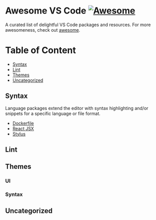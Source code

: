 # Awesome VS Code [![Awesome](https://cdn.rawgit.com/sindresorhus/awesome/d7305f38d29fed78fa85652e3a63e154dd8e8829/media/badge.svg)](https://github.com/sindresorhus/awesome)

A curated list of delightful VS Code packages and resources. For more awesomeness, check out [awesome](https://github.com/sindresorhus/awesome).

# Table of Content

- [Syntax](#syntax)
- [Lint](#lint)
- [Themes](#themes)
- [Uncategorized](#uncategorized)

## Syntax

Language packages extend the editor with syntax highlighting and/or snippets for a specific language or file format.

- [Dockerfile](https://marketplace.visualstudio.com/items?itemName=PeterJausovec.vscode-docker)
- [React JSX](https://marketplace.visualstudio.com/items?itemName=TwentyChung.jsx)
- [Stylus](https://marketplace.visualstudio.com/items?itemName=buzinas.stylus)

## Lint

## Themes

### UI

### Syntax

## Uncategorized
